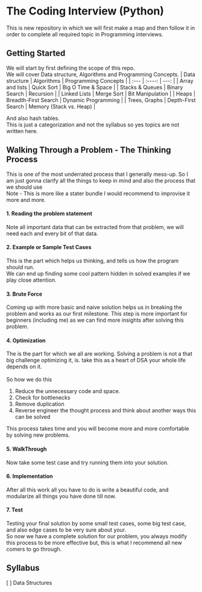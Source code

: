 # The Coding Interview (Python)
This is new repository in which we will first make a map and then follow it in order to complete all required topic in Programming interviews.
## Getting Started
We will start by first defining the scope of this repo.<br>
We will cover Data structure, Algorithms and Programming Concepts.
| Data structure      | Algorithms | Programming Concepts     |
| :---        |    :----:   |          ---: |
| Array and lists     |  Quick Sort  | Big O Time & Space |
| Stacks & Queues      | Binary Search      |   Recursion    |
| Linked Lists    | Merge Sort       | Bit Manipulation  |
| Heaps      |    Breadth-First Search   |     Dynamic Programming  |
| Trees,  Graphs   | Depth-First Search       | Memory (Stack vs. Heap)      |


And also hash tables.<br>
This is just a categorization and not the syllabus so yes topics are not written here.

## Walking Through a Problem - The Thinking Process
This is one of the most underrated process that I generally mess-up. So I am just gonna clarify
all the things to keep in mind and also the process that we should use<br>
Note - This is more like a stater bundle I would recommend to improvise it more and more.<br>
#### 1. Reading the problem statement 
Note all important data that can be extracted from that problem, we will need each and every bit of that data.
#### 2. Example or Sample Test Cases
This is the part which helps us thinking, and tells us how the program should run.<br>
We can end up finding some cool pattern hidden in solved examples if we play close attention.
#### 3. Brute Force 
Coming up with more basic and naive solution helps us in breaking the problem and works as our first milestone. This step is more important for beginners (including me) as we can find more insights after solving this problem.
#### 4. Optimization
The is the part for which we all are working. Solving a problem is not a that big challenge optimizing it, is. take this as a heart of DSA your whole life depends on it.<br>    
So how we do this 
<ol>
<li>Reduce the unnecessary code and space.</li>
<li>Check for bottlenecks</li>
<li>Remove duplication</li>
<li>Reverse engineer the thought process and think about another ways this can be solved</li>
</ol>
This process takes time and you will become more and more comfortable by solving new problems.

#### 5. WalkThrough
Now take some test case and try running them into your solution.

#### 6. Implementation 
After all this work all you have to do is write a beautiful code, and modularize all things you have done till now.
#### 7. Test
Testing your final solution by some small test cases, some big test case, and also edge cases to be very sure about your.
<br>
So now we have a complete solution for our problem, you always modify this process to be more effective but, this is what I recommend all new comers to go through.

## Syllabus
[ ] Data Structures 


